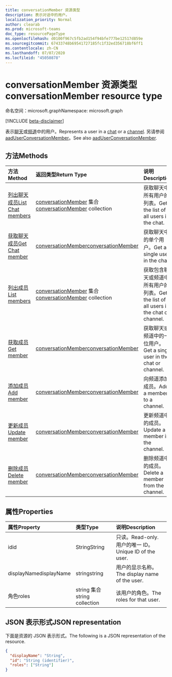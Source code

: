 ```yaml
---
title: conversationMember 资源类型
description: 表示对话中的用户。
localization_priority: Normal
author: clearab
ms.prod: microsoft-teams
doc_type: resourcePageType
ms.openlocfilehash: d0100f967c5fb2ad154f94bfe777be12517d859e
ms.sourcegitcommit: 67433748b69541727185fc1f32ed356718bf6ff1
ms.contentlocale: zh-CN
ms.lasthandoff: 07/07/2020
ms.locfileid: "45050878"
---
```

# <a name="conversationmember-resource-type"></a><span data-ttu-id="66340-103">conversationMember 资源类型</span><span class="sxs-lookup"><span data-stu-id="66340-103">conversationMember resource type</span></span>

<span data-ttu-id="66340-104">命名空间：microsoft.graph</span><span class="sxs-lookup"><span data-stu-id="66340-104">Namespace: microsoft.graph</span></span>

[!INCLUDE [beta-disclaimer](../../includes/beta-disclaimer.md)]

<span data-ttu-id="66340-105">表示[聊天](chat.md)或[频道](channel.md)中的用户。</span><span class="sxs-lookup"><span data-stu-id="66340-105">Represents a user in a [chat](chat.md) or a [channel](channel.md).</span></span>
<span data-ttu-id="66340-106">另请参阅[aadUserConversationMember](aaduserconversationmember.md)。</span><span class="sxs-lookup"><span data-stu-id="66340-106">See also [aadUserConversationMember](aaduserconversationmember.md).</span></span>

## <a name="methods"></a><span data-ttu-id="66340-107">方法</span><span class="sxs-lookup"><span data-stu-id="66340-107">Methods</span></span>

| <span data-ttu-id="66340-108">方法</span><span class="sxs-lookup"><span data-stu-id="66340-108">Method</span></span>       | <span data-ttu-id="66340-109">返回类型</span><span class="sxs-lookup"><span data-stu-id="66340-109">Return Type</span></span>  |<span data-ttu-id="66340-110">说明</span><span class="sxs-lookup"><span data-stu-id="66340-110">Description</span></span>|
|:---------------|:--------|:----------|
|[<span data-ttu-id="66340-111">列出聊天成员</span><span class="sxs-lookup"><span data-stu-id="66340-111">List Chat members</span></span>](../api/conversationmember-list.md) | <span data-ttu-id="66340-112">[conversationMember](conversationmember.md) 集合</span><span class="sxs-lookup"><span data-stu-id="66340-112">[conversationMember](conversationmember.md) collection</span></span> | <span data-ttu-id="66340-113">获取聊天中所有用户的列表。</span><span class="sxs-lookup"><span data-stu-id="66340-113">Get the list of all users in the chat.</span></span>|
|[<span data-ttu-id="66340-114">获取聊天成员</span><span class="sxs-lookup"><span data-stu-id="66340-114">Get Chat member</span></span>](../api/conversationmember-get.md) | [<span data-ttu-id="66340-115">conversationMember</span><span class="sxs-lookup"><span data-stu-id="66340-115">conversationMember</span></span>](conversationmember.md) | <span data-ttu-id="66340-116">获取聊天中的单个用户。</span><span class="sxs-lookup"><span data-stu-id="66340-116">Get a single user in the chat.</span></span>|
|[<span data-ttu-id="66340-117">列出成员</span><span class="sxs-lookup"><span data-stu-id="66340-117">List members</span></span>](../api/conversationmember-list.md) | <span data-ttu-id="66340-118">[conversationMember](conversationmember.md) 集合</span><span class="sxs-lookup"><span data-stu-id="66340-118">[conversationMember](conversationmember.md) collection</span></span> | <span data-ttu-id="66340-119">获取包含聊天或频道中所有用户的列表。</span><span class="sxs-lookup"><span data-stu-id="66340-119">Get the list of all users in the chat or channel.</span></span>|
|[<span data-ttu-id="66340-120">获取成员</span><span class="sxs-lookup"><span data-stu-id="66340-120">Get member</span></span>](../api/conversationmember-get.md) | [<span data-ttu-id="66340-121">conversationMember</span><span class="sxs-lookup"><span data-stu-id="66340-121">conversationMember</span></span>](conversationmember.md) | <span data-ttu-id="66340-122">获取聊天或频道中的一位用户。</span><span class="sxs-lookup"><span data-stu-id="66340-122">Get a single user in the chat or channel.</span></span>|
|[<span data-ttu-id="66340-123">添加成员</span><span class="sxs-lookup"><span data-stu-id="66340-123">Add member</span></span>](../api/conversationmember-add.md) | [<span data-ttu-id="66340-124">conversationMember</span><span class="sxs-lookup"><span data-stu-id="66340-124">conversationMember</span></span>](conversationmember.md)| <span data-ttu-id="66340-125">向频道添加成员。</span><span class="sxs-lookup"><span data-stu-id="66340-125">Add a member to a channel.</span></span>|
|[<span data-ttu-id="66340-126">更新成员</span><span class="sxs-lookup"><span data-stu-id="66340-126">Update member</span></span>](../api/conversationmember-update.md) | [<span data-ttu-id="66340-127">conversationMember</span><span class="sxs-lookup"><span data-stu-id="66340-127">conversationMember</span></span>](conversationmember.md)| <span data-ttu-id="66340-128">更新频道中的成员。</span><span class="sxs-lookup"><span data-stu-id="66340-128">Update a member in the channel.</span></span>|
|[<span data-ttu-id="66340-129">删除成员</span><span class="sxs-lookup"><span data-stu-id="66340-129">Delete member</span></span>](../api/conversationmember-delete.md) | [<span data-ttu-id="66340-130">conversationMember</span><span class="sxs-lookup"><span data-stu-id="66340-130">conversationMember</span></span>](conversationmember.md)| <span data-ttu-id="66340-131">删除频道中的成员。</span><span class="sxs-lookup"><span data-stu-id="66340-131">Delete a member from the channel.</span></span>|

## <a name="properties"></a><span data-ttu-id="66340-132">属性</span><span class="sxs-lookup"><span data-stu-id="66340-132">Properties</span></span>

| <span data-ttu-id="66340-133">属性</span><span class="sxs-lookup"><span data-stu-id="66340-133">Property</span></span>   | <span data-ttu-id="66340-134">类型</span><span class="sxs-lookup"><span data-stu-id="66340-134">Type</span></span> |<span data-ttu-id="66340-135">说明</span><span class="sxs-lookup"><span data-stu-id="66340-135">Description</span></span>|
|:---------------|:--------|:----------|
|<span data-ttu-id="66340-136">id</span><span class="sxs-lookup"><span data-stu-id="66340-136">id</span></span>|<span data-ttu-id="66340-137">String</span><span class="sxs-lookup"><span data-stu-id="66340-137">String</span></span>| <span data-ttu-id="66340-138">只读。</span><span class="sxs-lookup"><span data-stu-id="66340-138">Read-only.</span></span> <span data-ttu-id="66340-139">用户的唯一 ID。</span><span class="sxs-lookup"><span data-stu-id="66340-139">Unique ID of the user.</span></span>|
|<span data-ttu-id="66340-140">displayName</span><span class="sxs-lookup"><span data-stu-id="66340-140">displayName</span></span>| <span data-ttu-id="66340-141">string</span><span class="sxs-lookup"><span data-stu-id="66340-141">string</span></span> | <span data-ttu-id="66340-142">用户的显示名称。</span><span class="sxs-lookup"><span data-stu-id="66340-142">The display name of the user.</span></span> |
|<span data-ttu-id="66340-143">角色</span><span class="sxs-lookup"><span data-stu-id="66340-143">roles</span></span>| <span data-ttu-id="66340-144">string 集合</span><span class="sxs-lookup"><span data-stu-id="66340-144">string collection</span></span> | <span data-ttu-id="66340-145">该用户的角色。</span><span class="sxs-lookup"><span data-stu-id="66340-145">The roles for that user.</span></span> |

## <a name="json-representation"></a><span data-ttu-id="66340-146">JSON 表示形式</span><span class="sxs-lookup"><span data-stu-id="66340-146">JSON representation</span></span>

<span data-ttu-id="66340-147">下面是资源的 JSON 表示形式。</span><span class="sxs-lookup"><span data-stu-id="66340-147">The following is a JSON representation of the resource.</span></span>

<!-- {
  "blockType": "resource",
  "optionalProperties": [

  ],
  "@odata.type": "microsoft.graph.conversationMember",
  "baseType": "",
  "keyProperty": "id"
}-->

```json
{
  "displayName": "String",
  "id": "String (identifier)",
  "roles": ["String"]
}
```

<!-- uuid: 16cd6b66-4b1a-43a1-adaf-3a886856ed98
2019-02-04 14:57:30 UTC -->
<!-- {
  "type": "#page.annotation",
  "description": "conversationMember resource",
  "keywords": "",
  "section": "documentation",
  "tocPath": ""
}-->
